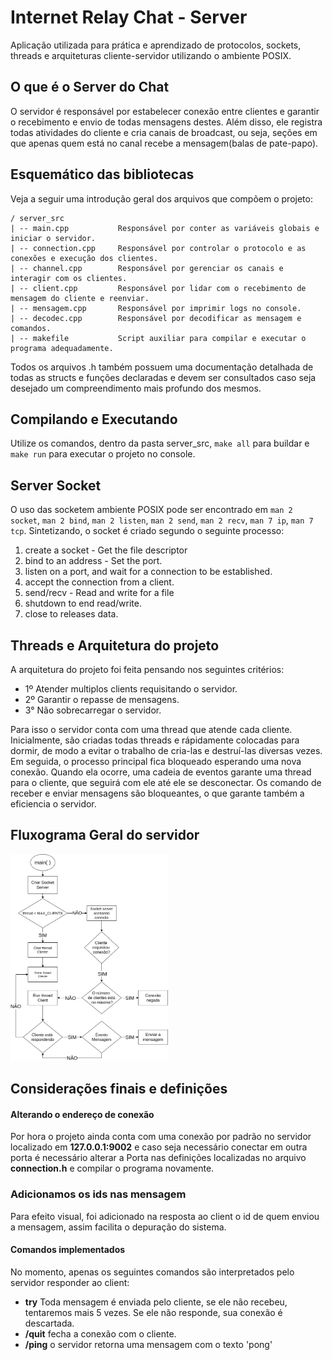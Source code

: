 # Internet Relay Chat - Server 

Aplicação utilizada para prática e aprendizado de protocolos, sockets, threads e arquiteturas 
cliente-servidor utilizando o ambiente POSIX.

## O que é o Server do Chat

O servidor é responsável por estabelecer conexão entre clientes e garantir o recebimento e envio de todas mensagens destes. Além disso, ele registra todas atividades do cliente e cria canais de broadcast, ou seja, seções em que apenas quem está no canal recebe a mensagem(balas de pate-papo). 

## Esquemático das bibliotecas

Veja a seguir uma introdução geral dos arquivos que compõem o projeto:

```
/ server_src
| -- main.cpp           Responsável por conter as variáveis globais e iniciar o servidor.
| -- connection.cpp     Responsável por controlar o protocolo e as conexões e execução dos clientes.
| -- channel.cpp		Responsável por gerenciar os canais e interagir com os clientes.
| -- client.cpp         Responsável por lidar com o recebimento de mensagem do cliente e reenviar.
| -- mensagem.cpp       Responsável por imprimir logs no console.
| -- decodec.cpp 		Responsável por decodificar as mensagem e comandos.
| -- makefile           Script auxiliar para compilar e executar o programa adequadamente.
```

Todos os arquivos .h também possuem uma documentação detalhada de todas as structs e funções declaradas e devem 
ser consultados caso seja desejado um compreendimento mais profundo dos mesmos.

## Compilando e Executando

Utilize os comandos, dentro da pasta server_src, `make all` para buildar e `make run` para executar o projeto no console.

## Server Socket
O uso das socketem ambiente POSIX pode ser encontrado em `man 2 socket`, `man 2 bind`, `man 2 listen`,  `man 2 send`,  `man 2 recv`, `man 7 ip`, `man 7 tcp`.
Sintetizando, o socket é criado segundo o seguinte processo:
1. create a socket - Get the file descriptor
2. bind to an address - Set the port.
3. listen on a port, and wait for a connection to be established.
4. accept the connection from a client.
5. send/recv - Read and write for a file
6. shutdown to end read/write.
7. close to releases data.

## Threads e Arquitetura do projeto

A arquitetura do projeto foi feita pensando nos seguintes critérios:

- 1º Atender multiplos clients requisitando o servidor.
- 2º Garantir o repasse de mensagens.
- 3° Não sobrecarregar o servidor.

Para isso o servidor conta com uma thread que atende cada cliente. Inicialmente, são criadas todas threads e rápidamente colocadas para dormir, de modo a evitar o trabalho de cria-las e destruí-las diversas vezes. Em seguida, o processo principal fica bloqueado esperando uma nova conexão. Quando ela ocorre, uma cadeia de eventos garante uma thread para o cliente, que seguirá com ele até ele se desconectar. Os comando de receber e enviar mensagens são bloqueantes, o que garante também a eficiencia o servidor.

<h2>Fluxograma Geral do servidor</h2>
<p text-align="center">
	<img src="../assets/server_socket.png" width="50%" heigth="50%" alt="fluxograma_do_server"></img>
</p>

## Considerações finais e definições

#### Alterando o endereço de conexão 
Por hora o projeto ainda conta com uma conexão por padrão no servidor localizado em **127.0.0.1:9002** e caso seja necessário
conectar em outra porta é necessário alterar a Porta nas definições localizadas no arquivo **connection.h** e compilar o programa novamente.

### Adicionamos os ids nas mensagem
Para efeito visual, foi adicionado na resposta ao client o id de quem enviou a mensagem, assim facilita o depuração do sistema.

#### Comandos implementados
No momento, apenas os seguintes comandos são interpretados pelo servidor responder ao client:
- **try** Toda mensagem é enviada pelo cliente, se ele não recebeu, tentaremos mais 5 vezes. Se ele não  responde, sua conexão é descartada.
- **/quit** fecha a conexão com o cliente.
- **/ping** o servidor retorna uma mensagem com o texto 'pong'


 
